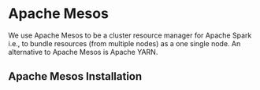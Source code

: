 # Apache Mesos
We use Apache Mesos to be a cluster resource manager for Apache Spark i.e., to bundle resources (from multiple nodes) as a one single node.
An alternative to Apache Mesos is Apache YARN.
## Apache Mesos Installation
